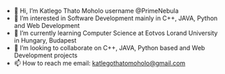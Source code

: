 - 👋 Hi, I’m Katlego Thato Moholo username @PrimeNebula
- 👀 I’m interested in Software Development mainly in C++, JAVA, Python and Web Development
- 🌱 I’m currently learning Computer Science at Eotvos Lorand University in Hungary, Budapest
- 💞️ I’m looking to collaborate on C++, JAVA, Python based and Web Development projects
- 📫 How to reach me email: katlegothatomoholo@gmail.com

<!---
PrimeNebula/PrimeNebula is a ✨ special ✨ repository because its `README.md` (this file) appears on your GitHub profile.
You can click the Preview link to take a look at your changes.
--->
